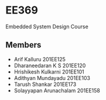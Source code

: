 # EE369
Embedded System Design Course


## Members 
- Arif Kalluru 201EE125
- Dharaneedaran K S 201EE120
- Hrishikesh Kulkarni 201EE101
- Adithyan Mundayadu 201EE103
- Tarush Shankar 201EE173
- Solayyapan Arunachalam 201EE158
